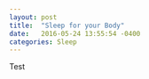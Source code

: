 ```yaml
---
layout: post
title:  "Sleep for your Body"
date:   2016-05-24 13:55:54 -0400
categories: Sleep
---
```

Test
